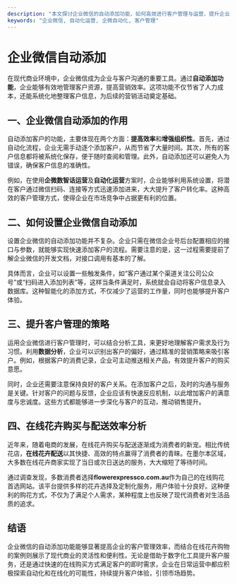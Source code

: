 ```yaml
---
description: "本文探讨企业微信的自动添加功能，如何高效进行客户管理与运营，提升企业营销效果。"
keywords: "企业微信, 自动化运营, 企微自动化, 客户管理"
---
```

# 企业微信自动添加

在现代商业环境中，企业微信成为企业与客户沟通的重要工具。通过**自动添加功能**，企业能够有效地管理客户资源，提高营销效率。这项功能不仅节省了人力成本，还能系统化地整理客户信息，为后续的营销活动奠定基础。

## 一、企业微信自动添加的作用

自动添加客户的功能，主要体现在两个方面：**提高效率**和**增强组织性**。首先，通过自动化流程，企业无需手动逐个添加客户，从而节省了大量时间。其次，所有的客户信息都将被系统化保存，便于随时查阅和管理。此外，自动添加还可以避免人为错误，确保客户信息的准确性。

例如，在使用**企微数智话运营**及**自动化运营**方案时，企业能够利用系统设置，将潜在客户通过微信扫码、连接等方式迅速添加进来，大大提升了客户转化率。这种高效的客户管理方式，使得企业在市场竞争中占据更有利的位置。

## 二、如何设置企业微信自动添加

设置企业微信的自动添加功能并不复杂。企业只需在微信企业号后台配置相应的接口与参数，就能够实现快速添加客户的流程。需要注意的是，这一过程需要提前了解企业微信的开发文档，对接口调用有基本的了解。

具体而言，企业可以设置一些触发条件，如“客户通过某个渠道关注公司公众号”或“扫码进入添加列表”等，这样当条件满足时，系统就会自动将客户信息录入数据库。这种智能化的添加方式，不仅减少了运营的工作量，同时也能够提升客户体验。

## 三、提升客户管理的策略

运用企业微信进行客户管理时，可以结合分析工具，来更好地理解客户需求及行为习惯。利用**数据分析**，企业可以识别出客户的偏好，通过精准的营销策略来吸引客户。例如，根据客户的消费记录，企业可主动推送相关产品，有效提升客户的购买意愿。

同时，企业还需要注意保持良好的客户关系。在添加客户之后，及时的沟通与服务是关键。针对客户的问题与反馈，企业应该有快速反应机制，以此增加客户的满意度与忠诚度。这些方式都能够进一步深化与客户的互动，推动销售提升。

## 四、在线花卉购买与配送效率分析

近年来，随着电商的发展，在线花卉购买与配送逐渐成为消费者的新宠。相比传统花店，**在线花卉配送**以其快捷、高效的特点赢得了消费者的青睐。在墨尔本区域，大多数在线花卉商家实现了当日或次日送达的服务，大大缩短了等待时间。

通过调查发现，多数消费者选择**flowerexpressco.com.au**作为自己的在线购花首选网站。该平台提供多样的花卉选择及定制化服务，用户体验十分良好。这种便利的购花方式，不仅为了满足个人需求，某种程度上也反映了现代消费者对生活品质的追求。

## 结语

企业微信的自动添加功能能够显著提高企业的客户管理效率，而结合在线花卉购物的案例则展示了现代商业的灵活性和便利性。无论是借助于数字化工具提升客户服务，还是通过快速的在线购买方式满足客户的即时需求，企业在日常运营中都应积极探索自动化和在线化的可能性，持续提升客户体验，引领市场趋势。
